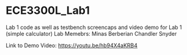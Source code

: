 # ECE3300L_Lab1
Lab 1 code as well as testbench screencaps and video demo for Lab 1 (simple calculator)
Lab Memebrs:
  Minas Berberian
  Chandler Snyder
  
  
 Link to Demo Video: https://youtu.be/hb94X4aKRB4
 
 
